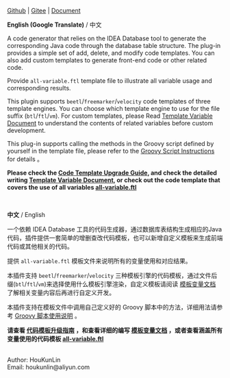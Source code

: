 [Github](https://github.com/houkunlin/Database-Generator) | [Gitee](https://gitee.com/houkunlin/Database-Generator) | <a href="https://github.com/houkunlin/Database-Generator/blob/master/doc/template-document.md">Document</a> 

**English (Google Translate)** / 中文

A code generator that relies on the IDEA Database tool to generate the corresponding Java code through the database table structure. The plug-in provides a simple set of add, delete, and modify code templates. You can also add custom templates to generate front-end code or other related code.

Provide `all-variable.ftl` template file to illustrate all variable usage and corresponding results.

This plugin supports `beetl`/`freemarker`/`velocity` code templates of three template engines. You can choose which template engine to use for the file suffix (`btl`/`ftl`/`vm`). For custom templates, please Read <a href="https://github.com/houkunlin/Database-Generator/blob/master/doc/template-document.md">Template Variable Document</a> to understand the contents of related variables before custom development.

This plug-in supports calling the methods in the Groovy script defined by yourself in the template file, please refer to the <a href="https://github.com/houkunlin/Database-Generator/blob/master/doc/groovy-scripts.md">Groovy Script Instructions</a> for details 。

**Please check the <a href="https://github.com/houkunlin/Database-Generator/blob/master/doc/upgrade-2.0.0.md">Code Template Upgrade Guide</a>, and check the detailed writing <a href="https://github.com/houkunlin/Database-Generator/blob/master/doc/template-document.md">Template Variable Document</a>, or check out the code template that covers the use of all variables  <a href="https://github.com/houkunlin/Database-Generator/blob/master/src/main/resources/templates/all-variable.ftl">all-variable.ftl</a>**

<br>

**中文** / English

一个依赖 IDEA Database 工具的代码生成器，通过数据库表结构生成相应的Java代码，插件提供一套简单的增删查改代码模板，也可以新增自定义模板来生成前端代码或其他相关的代码。

提供 `all-variable.ftl` 模板文件来说明所有的变量使用和对应结果。

本插件支持 `beetl`/`freemarker`/`velocity` 三种模板引擎的代码模板，通过文件后缀(`btl`/`ftl`/`vm`)来选择使用什么模板引擎渲染，自定义模板请阅读 <a href="https://github.com/houkunlin/Database-Generator/blob/master/doc/template-document.md">模板变量文档</a> 了解相关变量内容后再进行自定义开发。

本插件支持在模板文件中调用自己定义好的 Groovy 脚本中的方法，详细用法请参考 <a href="https://github.com/houkunlin/Database-Generator/blob/master/doc/groovy-scripts.md">Groovy 脚本使用说明</a> 。

**请查看 <a href="https://github.com/houkunlin/Database-Generator/blob/master/doc/upgrade-2.0.0.md">代码模板升级指南</a> ，和查看详细的编写 <a href="https://github.com/houkunlin/Database-Generator/blob/master/doc/template-document.md">模板变量文档</a> ，或者查看涵盖所有变量使用的代码模板 <a href="https://github.com/houkunlin/Database-Generator/blob/master/src/main/resources/templates/all-variable.ftl">all-variable.ftl</a>**

<br>
Author: HouKunLin<br>
Email: houkunlin@aliyun.com
